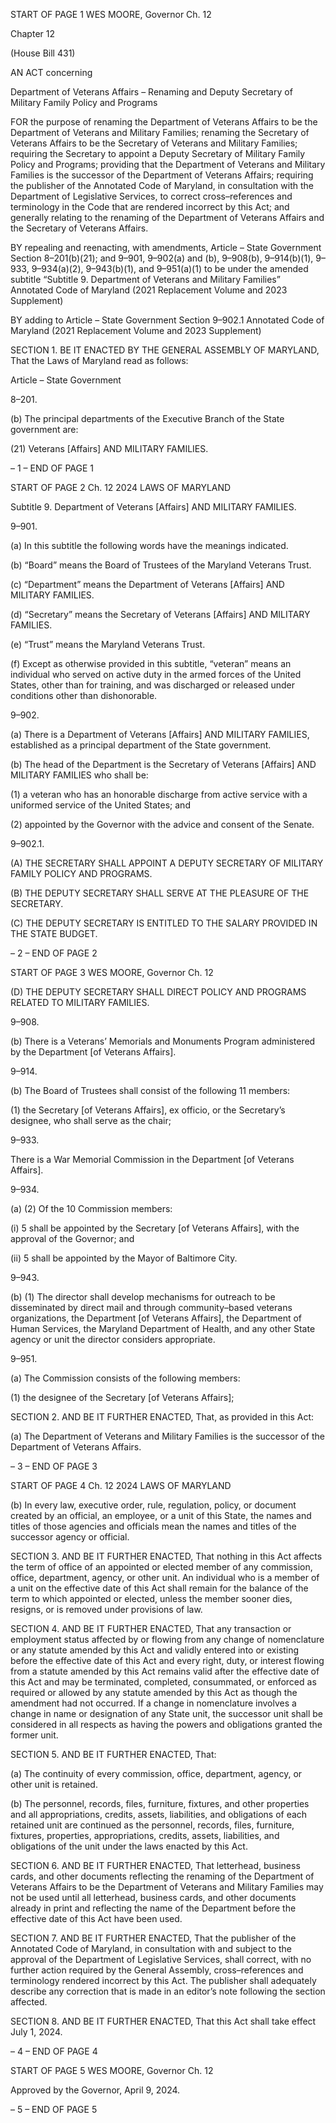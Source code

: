 START OF PAGE 1
WES MOORE, Governor Ch. 12

Chapter 12

(House Bill 431)

AN ACT concerning

Department of Veterans Affairs – Renaming and Deputy Secretary of Military
Family Policy and Programs

FOR the purpose of renaming the Department of Veterans Affairs to be the Department of
Veterans and Military Families; renaming the Secretary of Veterans Affairs to be
the Secretary of Veterans and Military Families; requiring the Secretary to appoint
a Deputy Secretary of Military Family Policy and Programs; providing that the
Department of Veterans and Military Families is the successor of the Department of
Veterans Affairs; requiring the publisher of the Annotated Code of Maryland, in
consultation with the Department of Legislative Services, to correct cross–references
and terminology in the Code that are rendered incorrect by this Act; and generally
relating to the renaming of the Department of Veterans Affairs and the Secretary of
Veterans Affairs.

BY repealing and reenacting, with amendments,
Article – State Government
Section 8–201(b)(21); and 9–901, 9–902(a) and (b), 9–908(b), 9–914(b)(1), 9–933,
9–934(a)(2), 9–943(b)(1), and 9–951(a)(1) to be under the amended subtitle
“Subtitle 9. Department of Veterans and Military Families”
Annotated Code of Maryland
(2021 Replacement Volume and 2023 Supplement)

BY adding to
Article – State Government
Section 9–902.1
Annotated Code of Maryland
(2021 Replacement Volume and 2023 Supplement)

SECTION 1. BE IT ENACTED BY THE GENERAL ASSEMBLY OF MARYLAND,
That the Laws of Maryland read as follows:

Article – State Government

8–201.

(b) The principal departments of the Executive Branch of the State government
are:

(21) Veterans [Affairs] AND MILITARY FAMILIES.

– 1 –
END OF PAGE 1

START OF PAGE 2
Ch. 12 2024 LAWS OF MARYLAND

Subtitle 9. Department of Veterans [Affairs] AND MILITARY FAMILIES.

9–901.

(a) In this subtitle the following words have the meanings indicated.

(b) “Board” means the Board of Trustees of the Maryland Veterans Trust.

(c) “Department” means the Department of Veterans [Affairs] AND MILITARY
FAMILIES.

(d) “Secretary” means the Secretary of Veterans [Affairs] AND MILITARY
FAMILIES.

(e) “Trust” means the Maryland Veterans Trust.

(f) Except as otherwise provided in this subtitle, “veteran” means an individual
who served on active duty in the armed forces of the United States, other than for training,
and was discharged or released under conditions other than dishonorable.

9–902.

(a) There is a Department of Veterans [Affairs] AND MILITARY FAMILIES,
established as a principal department of the State government.

(b) The head of the Department is the Secretary of Veterans [Affairs] AND
MILITARY FAMILIES who shall be:

(1) a veteran who has an honorable discharge from active service with a
uniformed service of the United States; and

(2) appointed by the Governor with the advice and consent of the Senate.

9–902.1.

(A) THE SECRETARY SHALL APPOINT A DEPUTY SECRETARY OF MILITARY
FAMILY POLICY AND PROGRAMS.

(B) THE DEPUTY SECRETARY SHALL SERVE AT THE PLEASURE OF THE
SECRETARY.

(C) THE DEPUTY SECRETARY IS ENTITLED TO THE SALARY PROVIDED IN
THE STATE BUDGET.

– 2 –
END OF PAGE 2

START OF PAGE 3
WES MOORE, Governor Ch. 12

(D) THE DEPUTY SECRETARY SHALL DIRECT POLICY AND PROGRAMS
RELATED TO MILITARY FAMILIES.

9–908.

(b) There is a Veterans’ Memorials and Monuments Program administered by the
Department [of Veterans Affairs].

9–914.

(b) The Board of Trustees shall consist of the following 11 members:

(1) the Secretary [of Veterans Affairs], ex officio, or the Secretary’s
designee, who shall serve as the chair;

9–933.

There is a War Memorial Commission in the Department [of Veterans Affairs].

9–934.

(a) (2) Of the 10 Commission members:

(i) 5 shall be appointed by the Secretary [of Veterans Affairs], with
the approval of the Governor; and

(ii) 5 shall be appointed by the Mayor of Baltimore City.

9–943.

(b) (1) The director shall develop mechanisms for outreach to be disseminated
by direct mail and through community–based veterans organizations, the Department [of
Veterans Affairs], the Department of Human Services, the Maryland Department of
Health, and any other State agency or unit the director considers appropriate.

9–951.

(a) The Commission consists of the following members:

(1) the designee of the Secretary [of Veterans Affairs];

SECTION 2. AND BE IT FURTHER ENACTED, That, as provided in this Act:

(a) The Department of Veterans and Military Families is the successor of the
Department of Veterans Affairs.

– 3 –
END OF PAGE 3

START OF PAGE 4
Ch. 12 2024 LAWS OF MARYLAND

(b) In every law, executive order, rule, regulation, policy, or document created by
an official, an employee, or a unit of this State, the names and titles of those agencies and
officials mean the names and titles of the successor agency or official.

SECTION 3. AND BE IT FURTHER ENACTED, That nothing in this Act affects the
term of office of an appointed or elected member of any commission, office, department,
agency, or other unit. An individual who is a member of a unit on the effective date of this
Act shall remain for the balance of the term to which appointed or elected, unless the
member sooner dies, resigns, or is removed under provisions of law.

SECTION 4. AND BE IT FURTHER ENACTED, That any transaction or
employment status affected by or flowing from any change of nomenclature or any statute
amended by this Act and validly entered into or existing before the effective date of this Act
and every right, duty, or interest flowing from a statute amended by this Act remains valid
after the effective date of this Act and may be terminated, completed, consummated, or
enforced as required or allowed by any statute amended by this Act as though the
amendment had not occurred. If a change in nomenclature involves a change in name or
designation of any State unit, the successor unit shall be considered in all respects as
having the powers and obligations granted the former unit.

SECTION 5. AND BE IT FURTHER ENACTED, That:

(a) The continuity of every commission, office, department, agency, or other unit
is retained.

(b) The personnel, records, files, furniture, fixtures, and other properties and all
appropriations, credits, assets, liabilities, and obligations of each retained unit are
continued as the personnel, records, files, furniture, fixtures, properties, appropriations,
credits, assets, liabilities, and obligations of the unit under the laws enacted by this Act.

SECTION 6. AND BE IT FURTHER ENACTED, That letterhead, business cards,
and other documents reflecting the renaming of the Department of Veterans Affairs to be
the Department of Veterans and Military Families may not be used until all letterhead,
business cards, and other documents already in print and reflecting the name of the
Department before the effective date of this Act have been used.

SECTION 7. AND BE IT FURTHER ENACTED, That the publisher of the
Annotated Code of Maryland, in consultation with and subject to the approval of the
Department of Legislative Services, shall correct, with no further action required by the
General Assembly, cross–references and terminology rendered incorrect by this Act. The
publisher shall adequately describe any correction that is made in an editor’s note following
the section affected.

SECTION 8. AND BE IT FURTHER ENACTED, That this Act shall take effect July
1, 2024.

– 4 –
END OF PAGE 4

START OF PAGE 5
WES MOORE, Governor Ch. 12

Approved by the Governor, April 9, 2024.

– 5 –
END OF PAGE 5